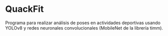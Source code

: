 # QuackFit
Programa para realizar análisis de poses en actividades deportivas usando YOLOv8 y redes neuronales convolucionales (MobileNet de la librería timm).
